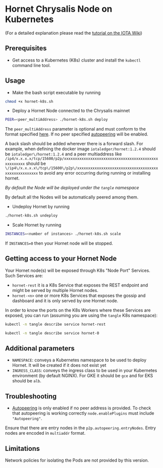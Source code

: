 # Hornet Chrysalis Node on Kubernetes

(For a detailed explanation please read the [tutorial on the IOTA Wiki](https://wiki.iota.org/chrysalis-docs/tutorials/mainnet_hornet_node_k8s)) 

## Prerequisites

* Get access to a Kubernetes (K8s) cluster and install the `kubectl` command line tool.

## Usage

* Make the bash script executable by running

```sh
chmod +x hornet-k8s.sh
```

* Deploy a Hornet Node connected to the Chrysalis mainnet

```sh
PEER=<peer_multiAddress> ./hornet-k8s.sh deploy
```

The `peer_multiAddress` parameter is optional and must conform to the format specified [here](https://hornet.docs.iota.org/post_installation/peering.html). If no peer specified [autopeering](https://hornet.docs.iota.org/post_installation/peering/#autopeering) will be enabled. 

A back slash should be added wherever there is a forward slash. For example, when defining the docker image `iotaledger/hornet:1.2.4` should be `iotaledger\/hornet:1.2.4` and a peer multiaddress like `/ip4/x.x.x.x/tcp/15600/p2p/xxxxxxxxxxxxxxxxxxxxxxxxxxxxxxxxxxxxxxxxxxxxxxxxxxxx` should be `\/ip4\/x.x.x.x\/tcp\/15600\/p2p\/xxxxxxxxxxxxxxxxxxxxxxxxxxxxxxxxxxxxxxxxxxxxxxxxxxxx` to avoid any error occurring during running or installing hornet.

*By default the Node will be deployed under the `tangle` namespace*

By default all the Nodes will be automatically peered among them.

* Undeploy Hornet by running

```sh
./hornet-k8s.sh undeploy
```

* Scale Hornet by running

```sh
INSTANCES=<number of instances> ./hornet-k8s.sh scale
```

If `INSTANCES=0` then your Hornet node will be stopped.

## Getting access to your Hornet Node

Your Hornet node(s) will be exposed through K8s "Node Port" Services. Such Services are:

* `hornet-rest` it is a K8s Service that exposes the REST endpoint and might be served by multiple Hornet nodes.
* `hornet-<n>` one or more K8s Services that exposes the gossip and dashboard and it is only served by one Hornet node.

In order to know the ports on the K8s Workers where these Services are exposed, you can run (assuming you are using the `tangle` K8s namespace):

```sh
kubectl -n tangle describe service hornet-rest
```

```sh
kubectl -n tangle describe service hornet-0
```

## Additional parameters

* `NAMESPACE`: conveys a Kubernetes namespace to be used to deploy Hornet. It will be created if it does not exist yet
* `INGRESS_CLASS`: conveys the ingress class to be used in your Kubernetes environment (by default NGINX). For GKE it should be `gce` and for EKS should be `alb`.

## Troubleshooting

* [Autopeering](https://hornet.docs.iota.org/post_installation/peering/#autopeering) is only enabled if no peer address is provided. To check that autopeering is working correctly `node.enablePlugins` must include `"Autopeering"`.

Ensure that there are entry nodes in the `p2p.autopeering.entryNodes`. Entry nodes are encoded in `multiaddr` format.

## Limitations

Network policies for isolating the Pods are not provided by this version.
